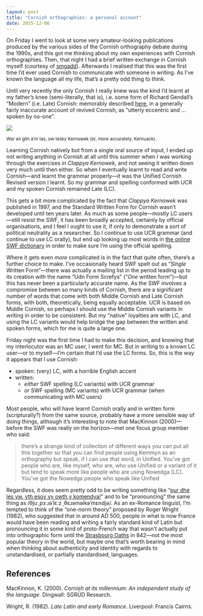 ```yaml
---
layout: post
title: "Cornish orthographies: a personal account"
date: 2015-12-06
---
```


On Friday I went to look at some very amateur-looking publications produced by the various sides of the Cornish orthography debate during the 1990s, and this got me thinking about my own experiences with Cornish orthographies. Then, that night I had a brief written exchange in Cornish myself (courtesy of [smgadd](http://www.twitter.com/smgadd)). Afterwards I realised that this was the first time I’d ever used Cornish to communicate with someone in writing. As I’ve known the language all my life, that’s a pretty odd thing to think.

Until very recently the only Cornish I really knew was the kind I’d learnt at my father’s knee (semi-literally, that is), i.e. some form of Richard Gendall’s “Modern” (i.e. Late) Cornish: memorably described [here](http://www.urban75.net/forums/threads/are-the-welsh-a-conquered-people.2372/), in a generally fairly inaccurate account of revived Cornish, as “utterly eccentric and … spoken by no-one”.

![](https://78.media.tumblr.com/e97ff62a2666143aa3528eca3bad31a5/tumblr_mwdnbp9mWv1qhbg1bo1_250.png)

<sub>War an glin a’m tas, ow tesky Kernowek (or, more accurately, Kernuack).</sub>

Learning Cornish natively but from a single oral source of input, I ended up not writing anything in Cornish at all until this summer when I was working through the exercises in *Clappya Kernowek*, and not seeing it written down very much until then either. So when I eventually learnt to read and write Cornish—and learnt the grammar properly—it was the Unified Cornish Revised version I learnt. So my grammar and spelling conformed with UCR and my spoken Cornish remained Late (LC).

This gets a bit more complicated by the fact that *Clappya Kernowek* was published in 1997, and the Standard Written Form for Cornish wasn’t developed until ten years later. As much as some people—mostly LC users—still resist the SWF, it has been broadly accepted, certainly by official organisations, and I feel I ought to use it, if only to demonstrate a sort of political neutrality as a researcher. So I continue to use UCR grammar (and continue to use LC orally), but end up looking up most words in [the online SWF dictionary](http://www.cornishdictionary.org.uk/) in order to make sure I’m using the official spelling.

Where it gets even *more* complicated is in the fact that quite often, there’s a further choice to make. I’ve occasionally heard SWF spelt out as “*Single* Written Form”—there was actually a mailing list in the period leading up to its creation with the name “Udn Form Screfys” (“*One* written form”)—but this has never been a particularly accurate name. As the SWF involves a compromise between so many kinds of Cornish, there are a significant number of words that come with both Middle Cornish and Late Cornish forms, with both, theoretically, being equally acceptable. UCR is based on Middle Cornish, so perhaps I should use the Middle Cornish variants in writing in order to be consistent. But my “native” loyalties are with LC, and using the LC variants would help bridge the gap between the written and spoken forms, which for me is quite a large one.

Friday night was the first time I had to make this decision, and knowing that my interlocutor was an MC user, I went for MC. But in writing to a known LC user—or to myself—I’m certain that I’d use the LC forms. So, this is the way it appears that I use Cornish:

* spoken: (very) LC, with a horrible English accent
* written:
  * *either* SWF spelling (LC variants) with UCR grammar
  * *or* SWF spelling (MC variants) with UCR grammar (when communicating with MC users)

Most people, who will have learnt Cornish orally and in written form (scripturally?) from the same source, probably have a more sensible way of doing things, although it’s interesting to note that MacKinnon (2000)—before the SWF was really on the horizon—met one focus group member who said:

> there’s a strange kind of collection of different ways you can put all this together so that you can find people using Kemmyn as an orthography but speak, if I can use that word, in Unified. You’ve got people who are, like myself, who are, who use Unified or a variant of it but tend to speak more like people who are using Nowedga [LC]. You’ve got the Nowedga people who speak like Unified

Regardless, it does seem pretty odd to be writing something like “[pur dhe les yw, yth esov vy owth y komendya!](https://twitter.com/merryndd/status/672884859094900736)” and to be “pronouncing” the same thing as /θjuːˌpɜːɹəˈlɛːz ˌθɛɹəməikəˈmɛndjə/. As an ex-Romance linguist, I’m tempted to think of the “one-norm theory” proposed by Roger Wright (1982), who suggested that in around AD 500, people in what is now France would have been reading and writing a fairly standard kind of Latin but pronouncing it in some kind of proto-French way that wasn’t actually put into orthographic form until the [Strasbourg Oaths](https://en.wikipedia.org/wiki/Oaths_of_Strasbourg) in 842—not the most popular theory in the world, but maybe one that’s worth bearing in mind when thinking about authenticity and identity with regards to unstandardised, or partially standardised, languages.

## References

MacKinnon, K. (2000). *Cornish at its millennium: An independent study of the language*. Dingwall: SGRÙD Research.

Wright, R. (1982). *Late Latin and early Romance*. Liverpool: Francis Cairns.
